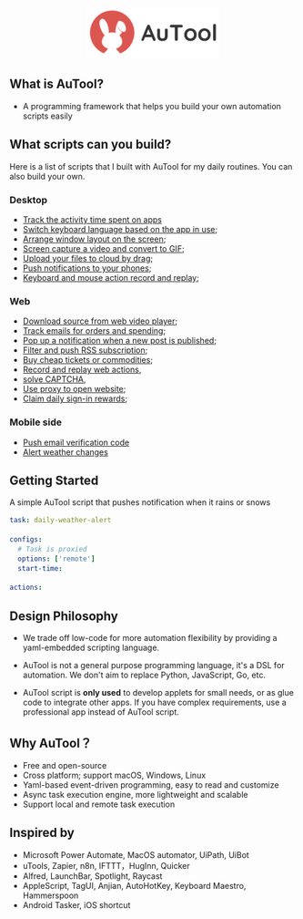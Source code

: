 <p align="center">
  <img src="resources/banner.png" height="90" title="main">
</p>

## What is AuTool?
- A programming framework that helps you build your own automation scripts easily

## What scripts can you build?
Here is a list of scripts that I built with AuTool for my daily routines. You can also build your own.

### Desktop
- [Track the activity time spent on apps]()
- [Switch keyboard language based on the app in use](https://inputsource.pro/); 
- [Arrange window layout on the screen](https://apps.apple.com/app/id441258766); 
- [Screen capture a video and convert to GIF](); 
- [Upload your files to cloud by drag]();
- [Push notifications to your phones](); 
- [Keyboard and mouse action record and replay](); 
  
### Web
- [Download source from web video player]();
- [Track emails for orders and spending](); 
- [Pop up a notification when a new post is published]();
- [Filter and push RSS subscription](https://huginn.cn/blog/huginn/huginn-%e8%87%aa%e5%ae%9a%e4%b9%89%e6%8a%93%e5%8f%96%e6%8e%a8%e9%80%81smzdm%e5%92%8cv2ex%e7%9a%84%e4%bc%98%e6%83%a0%e4%bf%a1%e6%81%af); 
- [Buy cheap tickets or commodities](https://whop.com/charts/top_rentals/); 
- [Record and replay web actions](https://www.tango.us/pricing), 
- [solve CAPTCHA](), 
- [Use proxy to open website](); 
- [Claim daily sign-in rewards](); 

### Mobile side
- [Push email verification code]()
- [Alert weather changes]()

## Getting Started
A simple AuTool script that pushes notification when it rains or snows

```yaml
task: daily-weather-alert

configs:
  # Task is proxied 
  options: ['remote']
  start-time: 

actions:
```

## Design Philosophy
- We trade off low-code for more automation flexibility by providing a yaml-embedded scripting language.

- AuTool is not a general purpose programming language, it's a DSL for automation. We don't aim to replace Python, JavaScript, Go, etc.

- AuTool script is **only used** to develop applets for small needs, or as glue code to integrate other apps. If you have complex requirements, use a professional app instead of AuTool script.

## Why AuTool？
- Free and open-source
- Cross platform; support macOS, Windows, Linux
- Yaml-based event-driven programming, easy to read and customize
- Async task execution engine, more lightweight and scalable
- Support local and remote task execution

## Inspired by
- Microsoft Power Automate, MacOS automator, UiPath, UiBot
- uTools, Zapier, n8n, IFTTT，HugInn, Quicker
- Alfred, LaunchBar, Spotlight, Raycast
- AppleScript, TagUI, Anjian, AutoHotKey, Keyboard Maestro, Hammerspoon
- Android Tasker, iOS shortcut